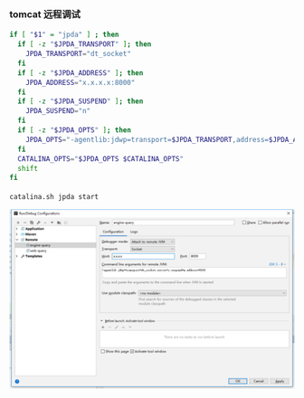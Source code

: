 ### tomcat 远程调试
```sh
if [ "$1" = "jpda" ] ; then
  if [ -z "$JPDA_TRANSPORT" ]; then
    JPDA_TRANSPORT="dt_socket"
  fi
  if [ -z "$JPDA_ADDRESS" ]; then
    JPDA_ADDRESS="x.x.x.x:8000"
  fi
  if [ -z "$JPDA_SUSPEND" ]; then
    JPDA_SUSPEND="n"
  fi
  if [ -z "$JPDA_OPTS" ]; then
    JPDA_OPTS="-agentlib:jdwp=transport=$JPDA_TRANSPORT,address=$JPDA_ADDRESS,server=y,suspend=$JPDA_SUSPEND"
  fi
  CATALINA_OPTS="$JPDA_OPTS $CATALINA_OPTS"
  shift
fi

catalina.sh jpda start
```

![avatar](https://github.com/NexusLee/learning/blob/master/java/remotedebug.png)
